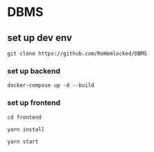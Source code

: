 # DBMS

## set up dev env

`git clone https://github.com/ReHemlocked/DBMS`

### set up backend 

`docker-compose up -d --build`

### set up frontend


`cd frontend`

`yarn install`

`yarn start`

